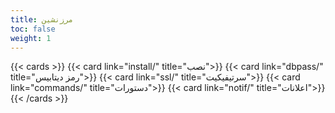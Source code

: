 ```yaml
---
title: مرزنشین
toc: false
weight: 1
---
```


{{< cards >}}
  {{< card link="install/" title="نصب">}}
  {{< card link="dbpass/" title="رمز دیتابیس">}}
  {{< card link="ssl/" title="سرتیفیکیت">}}
  {{< card link="commands/" title="دستورات">}}
  {{< card link="notif/" title="اعلانات">}}
{{< /cards >}}